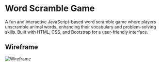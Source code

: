 # Word Scramble Game

A fun and interactive JavaScript-based word scramble game where players unscramble animal words, enhancing their vocabulary and problem-solving skills. Built with HTML, CSS, and Bootstrap for a user-friendly interface.

## Wireframe

![Wireframe](word-scramble-wireframe.png)

